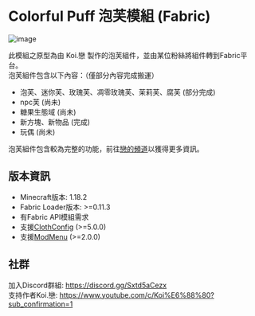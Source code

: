 # Colorful Puff 泡芙模組 (Fabric)

![image](https://user-images.githubusercontent.com/42564593/168458491-c6466cd4-709b-4f70-a158-ff148970bf43.png)

此模組之原型為由 Koi.戀 製作的泡芙組件，並由某位粉絲將組件轉到Fabric平台。<br/>
泡芙組件包含以下內容：（僅部分內容完成搬運）

* 泡芙、迷你芙、玫瑰芙、凋零玫瑰芙、茉莉芙、腐芙 (部分完成)
* npc芙 (尚未)
* 糖果生態域 (尚未)
* 新方塊、新物品 (完成)
* 玩偶 (尚未)

泡芙組件包含較為完整的功能，前往[戀的頻道](https://www.youtube.com/c/Koi%E6%88%80)以獲得更多資訊。

## 版本資訊

* Minecraft版本: 1.18.2
* Fabric Loader版本: >=0.11.3
* 有Fabric API模組需求
* 支援[ClothConfig](https://www.curseforge.com/minecraft/mc-mods/cloth-config) (>=5.0.0)
* 支援[ModMenu](https://www.curseforge.com/minecraft/mc-mods/modmenu) (>=2.0.0)

## 社群

加入Discord群組: https://discord.gg/Sxtd5aCezx<br/>
支持作者Koi.戀: https://www.youtube.com/c/Koi%E6%88%80?sub_confirmation=1
